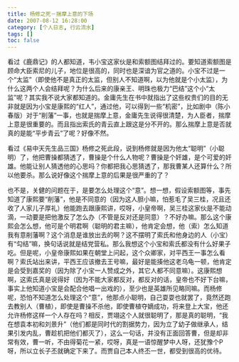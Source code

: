```yaml
---
title: 杨修之死－揣摩上意的下场
date: 2007-08-12 16:28:00
category: [个人日志, 行云流水]
tags: []
toc: false
---
```

看过《鹿鼎记》的人都知道，韦小宝这家伙是和索额图结拜过的。要知道索额图是顾命大臣索尼的儿子，地位是很高的，同时也是深谙为官之道的。小宝不过是一个“太监”（即使他不是真正的太监，但别人不知道啊，以为他就是个小太监），为什么这两个人会结拜呢？为什么后来的康亲王、明珠也极力“巴结”这个小“太监”呢？其实我不说大家都知道的。金庸先生在书中就指出了这些权贵们的目的无非就是因为小宝是康熙的“红人”，通过他，可以得到一些“机密”，比如剧中（陈小春版）对于“削藩”一事，也就是揣摩上意，金庸先生说得很清楚，为人臣者，揣摩上意是很重要的。而且指出索氏的青云直上跟这是分不开的。那么揣摩上意是否就真的是能“平步青云”了呢？好像不然。
<!-- more -->
看过《易中天先生品三国》杨修之死此段，说到杨修就是因为他太“聪明”（小聪明）了，他把曹操都猜透了，曹操是个什么人物呢？曹操是个奸雄，是个可爱的奸雄。他能让别人猜透他的心思吗？你都把我心思猜透了，那我曹某人还算什么？所以他要杀。那么说好像这个揣摩上意的后果是很严重的了？

也不是，关健的问题在于，是要怎么处理这个“意”。想一想，假设索额图等，事先知道了康熙要“削藩”，他是不同意的（因为这人胆小嘛，怕惹毛了吴三桂，况且还收了人家儿子厚礼）他能跑去跟康熙讲，哎呀，小皇帝啊，吴三桂这家伙是不能动滴，一动要是把他激反了怎么办（不管是反对还是同意）？不好办嘛。那么这个康熙会怎么想，他可是个明君啊（聪明的君主嘛），他肯定会想，他（索）怎么知道我有意削藩啊？这个消息是谁放出去的啊？这不摆明了索氏和他身边的人（小宝）有“勾结”嘛，换句话说就是结党营私。那么我想这个小宝和索氏都没有什么好果子吃。但是呢，小皇帝康熙如果在朝堂上问起，这个众卿家，对平西王一事怎么看啊？索氏站出来讲，平西王应该撤去王号嘛，最好是能揍他这老乌龟一顿，他肯定是会受到嘉奖的（因为除了小宝一人赞成之外，其它人都不同意嘛）。这康熙想啊，这索氏真是说得好（因为不能大家都反对，都反对的话，皇帝也不好下台嘛，事实上他知道小宝是会配合他唱一出戏的），至少也是英雄所见略同嘛。而杨修呢，恐怕不知道怎么处理这个“意”，他那点小聪明，自己耍耍也就罢了，竟然还跑去教别人（曹植），即使是曹操不杀他，即使曹植夺嫡成功，将来登上大宝，他还允许杨修这样一个人存在吗？相反，贾翊这个人就很聪明了，那是真的聪明，“我在想袁本初和刘景升”（他们都是同时代的割据势力，因为立了幼子做继承人，结果引发内乱，曹趁机把他们都灭了），这么一句话，并没有正面回答曹，但是却非常有效，曹一听，不由得菊花一紧，哎呀，真是一语惊醒梦中人呀，还犹豫个P呀，所以立长子丕就确定下来了。而贾自己本人终丕一世，都受到很高的优待。